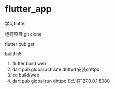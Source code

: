 # flutter_app

学习flutter

运行项目
git clone 

flutter pub get

build h5
1. flutter build web
2. dart pub global activate dhttpd  安装dhttpd
3. cd build/web
4. dart pub global run dhttpd 启动在127.0.0.1:8080


